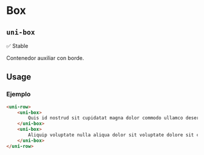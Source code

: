 Box
===================
`uni-box`
---
:white_check_mark: Stable

Contenedor auxiliar con borde.

## Usage

### Ejemplo

```html
<uni-row>
    <uni-box>
        Quis id nostrud sit cupidatat magna dolor commodo ullamco deserunt id est laboris pariatur. 
    </uni-box>
    <uni-box>
        Aliquip voluptate nulla aliqua dolor sit voluptate dolore sit culpa voluptate commodo.
    </uni-box>
</uni-row>
```
